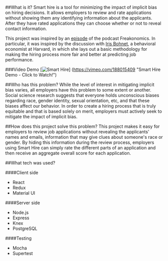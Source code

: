 ##What is it?
Smart hire is a tool for minimizing the impact of implicit bias on hiring decisions. It allows employers to review and rate applications without showing them any identifying information about the applicants. After they have rated applications they can choose whether or not to reveal contact information.

This project was inspired by an [episode](http://freakonomics.com/podcast/gender-barriers/) of the podcast Freakonomics. In particular, it was inspired by the discussion with [Iris Bohnet](http://scholar.harvard.edu/iris_bohnet/home), a behavioral economist at Harvard, in which she lays out a basic methodology for making the hiring process more fair and better at predicting job performance. 

###Video Demo
[![Smart Hire](http://i.imgur.com/Cq6vqT8.png)] (https://vimeo.com/188015409 "Smart Hire Demo - Click to Watch!")

##Who has this problem?
While the level of interest in mitigating implicit bias varies, all employers have this problem to some extent or another. Social science research suggests that everyone holds unconscious biases regarding race, gender identity, sexual orientation, etc, and that these biases affect our behavior. In order to create a hiring process that is truly equitable and that is based solely on merit, employers must actively seek to mitigate the impact of implicit bias.

##How does this project solve this problem?
This project makes it easy for employers to review job applications without revealing the applicants' names and emails, information that may give clues about someone's race or gender. By hiding this information during the review process, employers using Smart Hire can simply rate the different parts of an application and then receive an aggregate overall score for each application. 

##What tech was used?

####Client side
* React
* Redux
* Material UI

####Server side
* Node.js
* Express
* Knex
* PostgreSQL

####Testing
* Mocha
* Supertest

